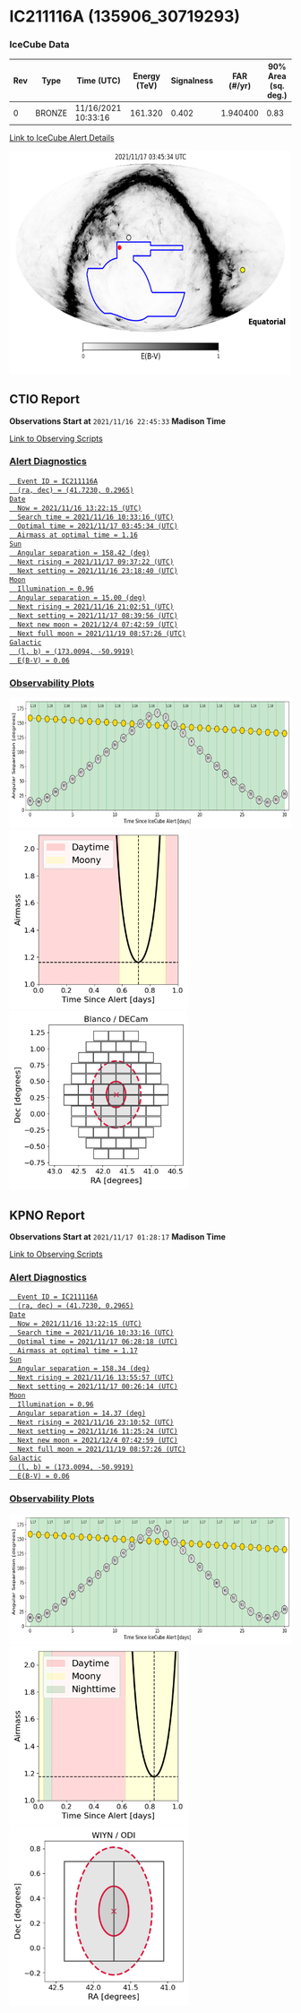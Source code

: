 # IC211116A (135906_30719293)

### IceCube Data

| Rev | Type | Time (UTC) | Energy (TeV) | Signalness | FAR (#/yr) | 90% Area (sq. deg.) |
| --- | --- | --- | --- | --- | --- | --- |
| 0 | BRONZE | 11/16/2021  10:33:16 | 161.320 | 0.402 | 1.940400 | 0.83 |

<a href="https://gcn.gsfc.nasa.gov/gcn/notices_amon_g_b/135906_30719293.amon" target="_blank">Link to IceCube Alert Details</a>

<a href="https://rmorgan10.github.io/AlertMonitoring/IC211116A_0/CTIO_skymap.png" target="_blank">
  <img src="CTIO_skymap.png" alt="CTIO Skymap" style="width:700px;height:400px;">
</a>


## CTIO Report

**Observations Start at**  `2021/11/16 22:45:33`  **Madison Time**

<a href="https://github.com/rmorgan10/AlertMonitoring/blob/main/IC211116A_0/CTIO.json" target="_blank">Link to Observing Scripts

### Alert Diagnostics

```Event
  Event ID = IC211116A
  (ra, dec) = (41.7230, 0.2965)
Date
  Now = 2021/11/16 13:22:15 (UTC)
  Search time = 2021/11/16 10:33:16 (UTC)
  Optimal time = 2021/11/17 03:45:34 (UTC)
  Airmass at optimal time = 1.16
Sun
  Angular separation = 158.42 (deg)
  Next rising = 2021/11/17 09:37:22 (UTC)
  Next setting = 2021/11/16 23:18:40 (UTC)
Moon
  Illumination = 0.96
  Angular separation = 15.00 (deg)
  Next rising = 2021/11/16 21:02:51 (UTC)
  Next setting = 2021/11/17 08:39:56 (UTC)
  Next new moon = 2021/12/4 07:42:59 (UTC)
  Next full moon = 2021/11/19 08:57:26 (UTC)
Galactic
  (l, b) = (173.0094, -50.9919)
  E(B-V) = 0.06
```
### Observability Plots

<a href="https://rmorgan10.github.io/AlertMonitoring/IC211116A_0/CTIO_forecast.png" target="_blank">
  <img src="CTIO_forecast.png" alt="CTIO Forecast" style="width:700px;height:233px;">
</a>

<a href="https://rmorgan10.github.io/AlertMonitoring/IC211116A_0/CTIO_airmass.png" target="_blank">
  <img src="CTIO_airmass.png" alt="CTIO Airmass" style="width:320px;height:320px;">
</a>
<a href="https://rmorgan10.github.io/AlertMonitoring/IC211116A_0/CTIO_fov.png" target="_blank">
  <img src="CTIO_fov.png" alt="CTIO FoV" style="width:320px;height:320px;">
</a>


## KPNO Report

**Observations Start at**  `2021/11/17 01:28:17`  **Madison Time**

<a href="https://github.com/rmorgan10/AlertMonitoring/blob/main/IC211116A_0/KPNO.json" target="_blank">Link to Observing Scripts

### Alert Diagnostics

```Event
  Event ID = IC211116A
  (ra, dec) = (41.7230, 0.2965)
Date
  Now = 2021/11/16 13:22:15 (UTC)
  Search time = 2021/11/16 10:33:16 (UTC)
  Optimal time = 2021/11/17 06:28:18 (UTC)
  Airmass at optimal time = 1.17
Sun
  Angular separation = 158.34 (deg)
  Next rising = 2021/11/16 13:55:57 (UTC)
  Next setting = 2021/11/17 00:26:14 (UTC)
Moon
  Illumination = 0.96
  Angular separation = 14.37 (deg)
  Next rising = 2021/11/16 23:10:52 (UTC)
  Next setting = 2021/11/16 11:25:24 (UTC)
  Next new moon = 2021/12/4 07:42:59 (UTC)
  Next full moon = 2021/11/19 08:57:26 (UTC)
Galactic
  (l, b) = (173.0094, -50.9919)
  E(B-V) = 0.06
```
### Observability Plots

<a href="https://rmorgan10.github.io/AlertMonitoring/IC211116A_0/KPNO_forecast.png" target="_blank">
  <img src="KPNO_forecast.png" alt="KPNO Forecast" style="width:700px;height:233px;">
</a>

<a href="https://rmorgan10.github.io/AlertMonitoring/IC211116A_0/KPNO_airmass.png" target="_blank">
  <img src="KPNO_airmass.png" alt="KPNO Airmass" style="width:320px;height:320px;">
</a>
<a href="https://rmorgan10.github.io/AlertMonitoring/IC211116A_0/KPNO_fov.png" target="_blank">
  <img src="KPNO_fov.png" alt="KPNO FoV" style="width:320px;height:320px;">
</a>

